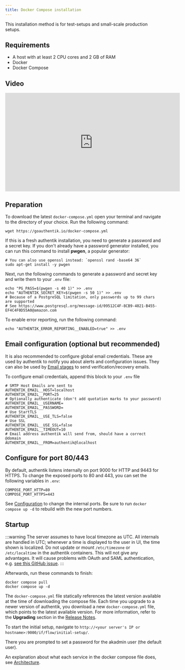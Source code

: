 ```yaml
---
title: Docker Compose installation
---
```


This installation method is for test-setups and small-scale production setups.

## Requirements

-   A host with at least 2 CPU cores and 2 GB of RAM
-   Docker
-   Docker Compose

## Video

<iframe width="560" height="315" src="https://www.youtube.com/embed/O1qUbrk4Yc8?si=HiSBjmJYhE_oJhB1&amp;start=22" title="YouTube video player" frameborder="0" allow="accelerometer; autoplay; clipboard-write; encrypted-media; gyroscope; picture-in-picture; web-share" allowfullscreen></iframe>

## Preparation

To download the latest `docker-compose.yml` open your terminal and navigate to the directory of your choice.
Run the following command:

```shell
wget https://goauthentik.io/docker-compose.yml
```

If this is a fresh authentik installation, you need to generate a password and a secret key. If you don't already have a password generator installed, you can run this command to install **pwgen**, a popular generator:

```shell
# You can also use openssl instead: `openssl rand -base64 36`
sudo apt-get install -y pwgen
```

Next, run the following commands to generate a password and secret key and write them to your `.env` file:

```shell
echo "PG_PASS=$(pwgen -s 40 1)" >> .env
echo "AUTHENTIK_SECRET_KEY=$(pwgen -s 50 1)" >> .env
# Because of a PostgreSQL limitation, only passwords up to 99 chars are supported
# See https://www.postgresql.org/message-id/09512C4F-8CB9-4021-B455-EF4C4F0D55A0@amazon.com
```

To enable error reporting, run the following command:

```shell
echo "AUTHENTIK_ERROR_REPORTING__ENABLED=true" >> .env
```

## Email configuration (optional but recommended)

It is also recommended to configure global email credentials. These are used by authentik to notify you about alerts and configuration issues. They can also be used by [Email stages](../flow/stages/email/) to send verification/recovery emails.

To configure email credentials, append this block to your `.env` file

```shell
# SMTP Host Emails are sent to
AUTHENTIK_EMAIL__HOST=localhost
AUTHENTIK_EMAIL__PORT=25
# Optionally authenticate (don't add quotation marks to your password)
AUTHENTIK_EMAIL__USERNAME=
AUTHENTIK_EMAIL__PASSWORD=
# Use StartTLS
AUTHENTIK_EMAIL__USE_TLS=false
# Use SSL
AUTHENTIK_EMAIL__USE_SSL=false
AUTHENTIK_EMAIL__TIMEOUT=10
# Email address authentik will send from, should have a correct @domain
AUTHENTIK_EMAIL__FROM=authentik@localhost
```

## Configure for port 80/443

By default, authentik listens internally on port 9000 for HTTP and 9443 for HTTPS. To change the exposed ports to 80 and 443, you can set the following variables in `.env`:

```shell
COMPOSE_PORT_HTTP=80
COMPOSE_PORT_HTTPS=443
```

See [Configuration](../installation/configuration) to change the internal ports. Be sure to run `docker compose up -d` to rebuild with the new port numbers.

## Startup

:::warning
The server assumes to have local timezone as UTC.
All internals are handled in UTC; whenever a time is displayed to the user in UI, the time shown is localized.
Do not update or mount `/etc/timezone` or `/etc/localtime` in the authentik containers.
This will not give any advantages. It will cause problems with OAuth and SAML authentication, e.g. [see this GitHub issue](https://github.com/goauthentik/authentik/issues/3005).
:::

Afterwards, run these commands to finish:

```shell
docker compose pull
docker compose up -d
```

The `docker-compose.yml` file statically references the latest version available at the time of downloading the compose file. Each time you upgrade to a newer version of authentik, you download a new `docker-compose.yml` file, which points to the latest available version. For more information, refer to the **Upgrading** section in the [Release Notes](../releases).

To start the initial setup, navigate to `http://<your server's IP or hostname>:9000/if/flow/initial-setup/`.

There you are prompted to set a password for the akadmin user (the default user).

An explanation about what each service in the docker compose file does, see [Architecture](../core/architecture.md).
